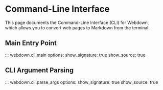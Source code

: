 # Command-Line Interface

This page documents the Command-Line Interface (CLI) for Webdown,
which allows you to convert web pages to Markdown from the terminal.

## Main Entry Point

::: webdown.cli.main
    options:
      show_signature: true
      show_source: true

## CLI Argument Parsing

::: webdown.cli.parse_args
    options:
      show_signature: true
      show_source: true
